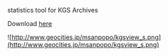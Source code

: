 statistics tool for KGS Archives

Download [here](https://drive.google.com/folderview?id=0B3c0q9GJcwwRX2VlbGZham9QREk&usp=sharing)


![http://www.geocities.jp/msanpopo/kgsview_s.png](http://www.geocities.jp/msanpopo/kgsview_s.png)